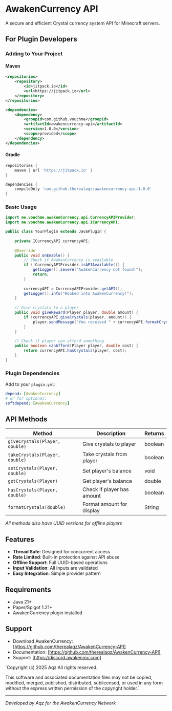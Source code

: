 # AwakenCurrency API

A secure and efficient Crystal currency system API for Minecraft servers.

## For Plugin Developers

### Adding to Your Project

#### Maven
```xml
<repositories>
    <repository>
        <id>jitpack.io</id>
        <url>https://jitpack.io</url>
    </repository>
</repositories>

<dependencies>
    <dependency>
        <groupId>com.github.vouchme</groupId>
        <artifactId>awakencurrency-api</artifactId>
        <version>1.0.0</version>
        <scope>provided</scope>
    </dependency>
</dependencies>
```

#### Gradle
```gradle
repositories {
    maven { url 'https://jitpack.io' }
}

dependencies {
    compileOnly 'com.github.therealaqz:awakencurrency-api:1.0.0'
}
```

### Basic Usage

```java
import me.vouchme.awakenCurrency.api.CurrencyAPIProvider;
import me.vouchme.awakenCurrency.api.ICurrencyAPI;

public class YourPlugin extends JavaPlugin {
    
    private ICurrencyAPI currencyAPI;
    
    @Override
    public void onEnable() {
        // Check if AwakenCurrency is available
        if (!CurrencyAPIProvider.isAPIAvailable()) {
            getLogger().severe("AwakenCurrency not found!");
            return;
        }
        
        currencyAPI = CurrencyAPIProvider.getAPI();
        getLogger().info("Hooked into AwakenCurrency!");
    }
    
    // Give crystals to a player
    public void giveReward(Player player, double amount) {
        if (currencyAPI.giveCrystals(player, amount)) {
            player.sendMessage("You received " + currencyAPI.formatCrystals(amount) + "!");
        }
    }
    
    // Check if player can afford something
    public boolean canAfford(Player player, double cost) {
        return currencyAPI.hasCrystals(player, cost);
    }
}
```

### Plugin Dependencies

Add to your `plugin.yml`:
```yaml
depend: [AwakenCurrency]
# or for optional:
softdepend: [AwakenCurrency]
```

## API Methods

| Method | Description | Returns |
|--------|-------------|---------|
| `giveCrystals(Player, double)` | Give crystals to player | boolean |
| `takeCrystals(Player, double)` | Take crystals from player | boolean |
| `setCrystals(Player, double)` | Set player's balance | void |
| `getCrystals(Player)` | Get player's balance | double |
| `hasCrystals(Player, double)` | Check if player has amount | boolean |
| `formatCrystals(double)` | Format amount for display | String |

*All methods also have UUID versions for offline players*

## Features

- **Thread Safe**: Designed for concurrent access
- **Rate Limited**: Built-in protection against API abuse
- **Offline Support**: Full UUID-based operations
- **Input Validation**: All inputs are validated
- **Easy Integration**: Simple provider pattern

## Requirements

- Java 21+
- Paper/Spigot 1.21+
- AwakenCurrency plugin installed

## Support

- Download AwakenCurrency: [https://github.com/therealaqz/AwakenCurrency-API]
- Documentation: [https://github.com/therealaqz/AwakenCurrency-API]
- Support: [https://discord.awakenmc.com]

`Copyright (c) 2025 Aqz
All rights reserved.

This software and associated documentation files may not be copied,
modified, merged, published, distributed, sublicensed, or used in any form
without the express written permission of the copyright holder.`
  
---
*Developed by Aqz for the AwakenCurrency Network*
